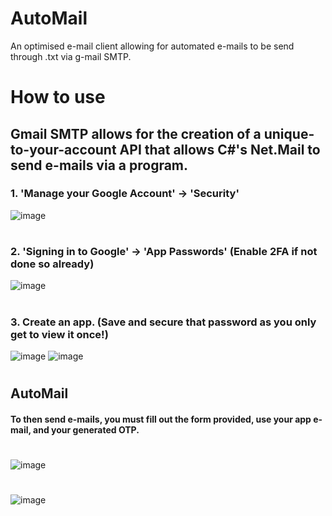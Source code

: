 # AutoMail
An optimised e-mail client allowing for automated e-mails to be send through .txt via g-mail SMTP. 
#
# How to use
## Gmail SMTP allows for the creation of a unique-to-your-account API that allows C#'s Net.Mail to send e-mails via a program. 
### 1. 'Manage your Google Account' -> 'Security'
![image](https://user-images.githubusercontent.com/118835576/215897394-9a3e2d99-21f4-4c45-a448-63f97289f7a2.png)
#
### 2. 'Signing in to Google' -> 'App Passwords' (Enable 2FA if not done so already)
![image](https://user-images.githubusercontent.com/118835576/215897914-569842bb-01e9-49f1-9a73-598d4e8618dd.png)
#
### 3. Create an app. (Save and secure that password as you only get to view it once!)
![image](https://user-images.githubusercontent.com/118835576/215898601-84b4948b-6b3b-4d80-90be-d685878a8f8c.png)
![image](https://user-images.githubusercontent.com/118835576/215899063-4fa273e8-111c-4956-b130-814af0d320f0.png)
#
## AutoMail
#### To then send e-mails, you must fill out the form provided, use your app e-mail, and your generated OTP. 
#
![image](https://user-images.githubusercontent.com/118835576/215896835-85df1a41-8716-4e25-87d0-0c12d5011795.png)
#
![image](https://user-images.githubusercontent.com/118835576/215896702-6410e63f-e909-40de-8503-7fb0e82be4ce.png)
#
